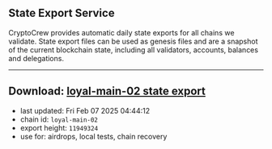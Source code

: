 ## State Export Service
CryptoCrew provides automatic daily state exports for all chains we validate. State export files can be used as genesis files and are a snapshot of the current blockchain state, including all validators, accounts, balances and delegations.

---
**Download: [loyal-main-02 state export](https://dl-eu2.ccvalidators.com/SERVICE/loyal/loyal-main-02_export_11949324.json)**
---

- last updated: Fri Feb 07 2025 04:44:12
- chain id: `loyal-main-02`
- export height: `11949324`
- use for: airdrops, local tests, chain recovery
